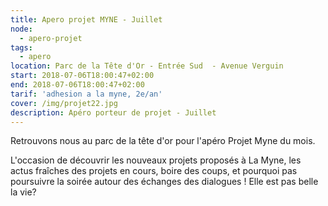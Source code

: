 ```yaml
---
title: Apero projet MYNE - Juillet
node:
  - apero-projet
tags:
  - apero
location: Parc de la Tête d'Or - Entrée Sud  - Avenue Verguin
start: 2018-07-06T18:00:47+02:00
end: 2018-07-06T18:00:47+02:00
tarif: 'adhesion a la myne, 2e/an'
cover: /img/projet22.jpg
description: Apéro porteur de projet - Juillet
---
```

Retrouvons nous au parc de la tête d'or pour l'apéro Projet Myne du mois.

L'occasion de découvrir les nouveaux projets proposés à La Myne, les actus fraîches des projets en cours, boire des coups, et pourquoi pas poursuivre la soirée autour des échanges des dialogues ! Elle est pas belle la vie?
